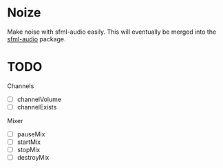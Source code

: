 Noize
=====

Make noise with sfml-audio easily.  This will eventually be merged into the [sfml-audio](https://github.com/Smurf/sfml-audio) package.

TODO
=====

Channels
- [ ] channelVolume
- [ ] channelExists

Mixer
- [ ] pauseMix
- [ ] startMix
- [ ] stopMix
- [ ] destroyMix
